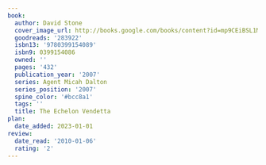 ```yaml
---
book:
  author: David Stone
  cover_image_url: http://books.google.com/books/content?id=mp9CEiBSL1MC&printsec=frontcover&img=1&zoom=1&edge=curl&source=gbs_api
  goodreads: '283922'
  isbn13: '9780399154089'
  isbn9: 0399154086
  owned: ''
  pages: '432'
  publication_year: '2007'
  series: Agent Micah Dalton
  series_position: '2007'
  spine_color: '#bcc8a1'
  tags: ''
  title: The Echelon Vendetta
plan:
  date_added: 2023-01-01
review:
  date_read: '2010-01-06'
  rating: '2'
---
```

